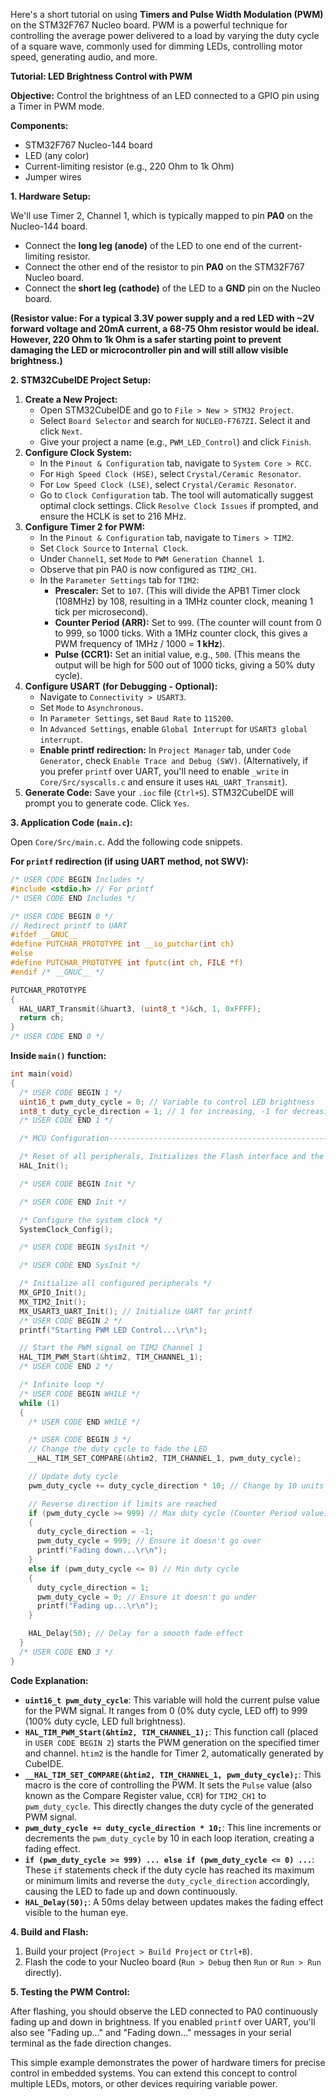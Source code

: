 Here's a short tutorial on using **Timers and Pulse Width Modulation (PWM)** on the STM32F767 Nucleo board. PWM is a powerful technique for controlling the average power delivered to a load by varying the duty cycle of a square wave, commonly used for dimming LEDs, controlling motor speed, generating audio, and more.

**Tutorial: LED Brightness Control with PWM**

**Objective:** Control the brightness of an LED connected to a GPIO pin using a Timer in PWM mode.

**Components:**

  * STM32F767 Nucleo-144 board
  * LED (any color)
  * Current-limiting resistor (e.g., 220 Ohm to 1k Ohm)
  * Jumper wires

**1. Hardware Setup:**

We'll use Timer 2, Channel 1, which is typically mapped to pin **PA0** on the Nucleo-144 board.

  * Connect the **long leg (anode)** of the LED to one end of the current-limiting resistor.
  * Connect the other end of the resistor to pin **PA0** on the STM32F767 Nucleo board.
  * Connect the **short leg (cathode)** of the LED to a **GND** pin on the Nucleo board.

**(Resistor value: For a typical 3.3V power supply and a red LED with \~2V forward voltage and 20mA current, a 68-75 Ohm resistor would be ideal. However, 220 Ohm to 1k Ohm is a safer starting point to prevent damaging the LED or microcontroller pin and will still allow visible brightness.)**

**2. STM32CubeIDE Project Setup:**

1.  **Create a New Project:**
      * Open STM32CubeIDE and go to `File > New > STM32 Project`.
      * Select `Board Selector` and search for `NUCLEO-F767ZI`. Select it and click `Next`.
      * Give your project a name (e.g., `PWM_LED_Control`) and click `Finish`.
2.  **Configure Clock System:**
      * In the `Pinout & Configuration` tab, navigate to `System Core > RCC`.
      * For `High Speed Clock (HSE)`, select `Crystal/Ceramic Resonator`.
      * For `Low Speed Clock (LSE)`, select `Crystal/Ceramic Resonator`.
      * Go to `Clock Configuration` tab. The tool will automatically suggest optimal clock settings. Click `Resolve Clock Issues` if prompted, and ensure the HCLK is set to 216 MHz.
3.  **Configure Timer 2 for PWM:**
      * In the `Pinout & Configuration` tab, navigate to `Timers > TIM2`.
      * Set `Clock Source` to `Internal Clock`.
      * Under `Channel1`, set `Mode` to `PWM Generation Channel 1`.
      * Observe that pin PA0 is now configured as `TIM2_CH1`.
      * In the `Parameter Settings` tab for `TIM2`:
          * **Prescaler:** Set to `107`. (This will divide the APB1 Timer clock (108MHz) by 108, resulting in a 1MHz counter clock, meaning 1 tick per microsecond).
          * **Counter Period (ARR):** Set to `999`. (The counter will count from 0 to 999, so 1000 ticks. With a 1MHz counter clock, this gives a PWM frequency of 1MHz / 1000 = **1 kHz**).
          * **Pulse (CCR1):** Set an initial value, e.g., `500`. (This means the output will be high for 500 out of 1000 ticks, giving a 50% duty cycle).
4.  **Configure USART (for Debugging - Optional):**
      * Navigate to `Connectivity > USART3`.
      * Set `Mode` to `Asynchronous`.
      * In `Parameter Settings`, set `Baud Rate` to `115200`.
      * In `Advanced Settings`, enable `Global Interrupt` for `USART3 global interrupt`.
      * **Enable printf redirection:** In `Project Manager` tab, under `Code Generator`, check `Enable Trace and Debug (SWV)`. (Alternatively, if you prefer `printf` over UART, you'll need to enable `_write` in `Core/Src/syscalls.c` and ensure it uses `HAL_UART_Transmit`).
5.  **Generate Code:** Save your `.ioc` file (`Ctrl+S`). STM32CubeIDE will prompt you to generate code. Click `Yes`.

**3. Application Code (`main.c`):**

Open `Core/Src/main.c`. Add the following code snippets.

**For `printf` redirection (if using UART method, not SWV):**

```c
/* USER CODE BEGIN Includes */
#include <stdio.h> // For printf
/* USER CODE END Includes */

/* USER CODE BEGIN 0 */
// Redirect printf to UART
#ifdef __GNUC__
#define PUTCHAR_PROTOTYPE int __io_putchar(int ch)
#else
#define PUTCHAR_PROTOTYPE int fputc(int ch, FILE *f)
#endif /* __GNUC__ */

PUTCHAR_PROTOTYPE
{
  HAL_UART_Transmit(&huart3, (uint8_t *)&ch, 1, 0xFFFF);
  return ch;
}
/* USER CODE END 0 */
```

**Inside `main()` function:**

```c
int main(void)
{
  /* USER CODE BEGIN 1 */
  uint16_t pwm_duty_cycle = 0; // Variable to control LED brightness
  int8_t duty_cycle_direction = 1; // 1 for increasing, -1 for decreasing
  /* USER CODE END 1 */

  /* MCU Configuration--------------------------------------------------------*/

  /* Reset of all peripherals, Initializes the Flash interface and the Systick. */
  HAL_Init();

  /* USER CODE BEGIN Init */

  /* USER CODE END Init */

  /* Configure the system clock */
  SystemClock_Config();

  /* USER CODE BEGIN SysInit */

  /* USER CODE END SysInit */

  /* Initialize all configured peripherals */
  MX_GPIO_Init();
  MX_TIM2_Init();
  MX_USART3_UART_Init(); // Initialize UART for printf
  /* USER CODE BEGIN 2 */
  printf("Starting PWM LED Control...\r\n");

  // Start the PWM signal on TIM2 Channel 1
  HAL_TIM_PWM_Start(&htim2, TIM_CHANNEL_1);
  /* USER CODE END 2 */

  /* Infinite loop */
  /* USER CODE BEGIN WHILE */
  while (1)
  {
    /* USER CODE END WHILE */

    /* USER CODE BEGIN 3 */
    // Change the duty cycle to fade the LED
    __HAL_TIM_SET_COMPARE(&htim2, TIM_CHANNEL_1, pwm_duty_cycle);

    // Update duty cycle
    pwm_duty_cycle += duty_cycle_direction * 10; // Change by 10 units each step

    // Reverse direction if limits are reached
    if (pwm_duty_cycle >= 999) // Max duty cycle (Counter Period value)
    {
      duty_cycle_direction = -1;
      pwm_duty_cycle = 999; // Ensure it doesn't go over
      printf("Fading down...\r\n");
    }
    else if (pwm_duty_cycle <= 0) // Min duty cycle
    {
      duty_cycle_direction = 1;
      pwm_duty_cycle = 0; // Ensure it doesn't go under
      printf("Fading up...\r\n");
    }

    HAL_Delay(50); // Delay for a smooth fade effect
  }
  /* USER CODE END 3 */
}
```

**Code Explanation:**

  * **`uint16_t pwm_duty_cycle`**: This variable will hold the current pulse value for the PWM signal. It ranges from 0 (0% duty cycle, LED off) to 999 (100% duty cycle, LED full brightness).
  * **`HAL_TIM_PWM_Start(&htim2, TIM_CHANNEL_1);`**: This function call (placed in `USER CODE BEGIN 2`) starts the PWM generation on the specified timer and channel. `htim2` is the handle for Timer 2, automatically generated by CubeIDE.
  * **`__HAL_TIM_SET_COMPARE(&htim2, TIM_CHANNEL_1, pwm_duty_cycle);`**: This macro is the core of controlling the PWM. It sets the `Pulse` value (also known as the Compare Register value, `CCR`) for `TIM2_CH1` to `pwm_duty_cycle`. This directly changes the duty cycle of the generated PWM signal.
  * **`pwm_duty_cycle += duty_cycle_direction * 10;`**: This line increments or decrements the `pwm_duty_cycle` by 10 in each loop iteration, creating a fading effect.
  * **`if (pwm_duty_cycle >= 999) ... else if (pwm_duty_cycle <= 0) ...`**: These `if` statements check if the duty cycle has reached its maximum or minimum limits and reverse the `duty_cycle_direction` accordingly, causing the LED to fade up and down continuously.
  * **`HAL_Delay(50);`**: A 50ms delay between updates makes the fading effect visible to the human eye.

**4. Build and Flash:**

1.  Build your project (`Project > Build Project` or `Ctrl+B`).
2.  Flash the code to your Nucleo board (`Run > Debug` then `Run` or `Run > Run` directly).

**5. Testing the PWM Control:**

After flashing, you should observe the LED connected to PA0 continuously fading up and down in brightness. If you enabled `printf` over UART, you'll also see "Fading up..." and "Fading down..." messages in your serial terminal as the fade direction changes.

This simple example demonstrates the power of hardware timers for precise control in embedded systems. You can extend this concept to control multiple LEDs, motors, or other devices requiring variable power.